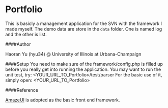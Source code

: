 Portfolio
=====
This is basicly a management application for the SVN with the framework I made myself. The demo data are store in the `data` folder.
One is named log and the other is list.

####Author

Haoran Yu (hyu34) @ University of Illinois at Urbana-Champaign

####Setup
You need to make sure of the framework/config.php is filled up before you really get into running the application. 
You may want to run the unit test, try: <YOUR_URL_TO_Portfolio>/test/parser
For the basic use of it, simply open: <YOUR_URL_TO_Portfolio>

####Reference

[AmazeUI](https://github.com/allmobilize/amazeui/blob/master/README_EN.md) is adopted as the basic front end framework.

